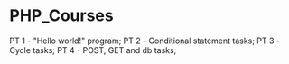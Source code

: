 # PHP_Courses

PT 1 - "Hello world!" program;
PT 2 - Сonditional statement tasks;
PT 3 - Сycle tasks;
PT 4 - POST, GET and db tasks;
